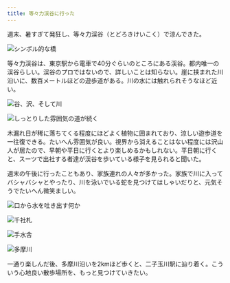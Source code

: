 ```yaml
---
title: 等々力渓谷に行った
---
```

週末、暑すぎて発狂し、等々力渓谷（とどろきけいこく）で涼んできた。

![](https://lh4.googleusercontent.com/QtgQlPGSjl5Yoo3QZWg6D7Xr04tsAGaaPSNdrvLD0AnytmuTHgDYuXipXb6yikvtleMA1CX9Nuffio95Lax6kWhV9SioAQCnlUS5eDNRMe8tBlWy-0q2ZkUIxsmK4_ODDRfo94bCQkENuin2HlgSxT4 "シンボル的な橋")

等々力渓谷は、東京駅から電車で40分ぐらいのところにある渓谷。都内唯一の渓谷らしい。渓谷のプロではないので、詳しいことは知らない。崖に挟まれた川沿いに、数百メートルほどの遊歩道がある。川の水には触れられそうなほど近い。

![](https://lh6.googleusercontent.com/Jr5dAULVH26tiMivHabEtTo8O91a7YcnB0WUmtNnNmU3QJje0Eol1y6VRrwQEIM4MOaiN5kOjS8HiwAjnQELxufWkNrBtG4PA9MxQ6S6LDvF9aN41pMVaxkqB7doKnXItWDHLBfA-h91uIekbYOSJeA "谷、沢、そして川")

![](https://lh6.googleusercontent.com/QSWf66t5nlZwl_IaDuNmufVHnFeyD4czDRtIY1JcpNVULt7zXJWLeX8LmQylYuxm74SJEqFXmr75spLo8LdTk4z5lceF5eoq871EtVyOyCdXOvQqNvTemYCehW_mz614C-kR0OuGpdQQSGXXkA4zN9s "しっとりした雰囲気の道が続く")

木漏れ日が稀に落ちてくる程度にほどよく植物に囲まれており、涼しい遊歩道を一往復できる。たいへん雰囲気が良い。視界から消えることはない程度には沢山人が居たので、早朝や平日に行くとより楽しめるかもしれない。平日朝に行くと、スーツで出社する者達が渓谷を歩いている様子を見られると聞いた。

週末の午後に行ったこともあり、家族連れの人々が多かった。家族で川に入ってバシャバシャとやったり、川を泳いでいる蛇を見つけてはしゃいだりと、元気そうでたいへん微笑ましい。

![](https://lh6.googleusercontent.com/vudye_Kah1JsOTyjO-i7ADrm4wFoZ9-RzDZDn8xzJwrnkUYg8HtEWzv3EzP7Rt-jaLfyk9AwVQwQ4vcW1jOcMQpGrzVP1gaS_cJab0qFI5AeK12hVLtQINJi0gjVWF3rbRinmIC84YGjcsyRcw9srpQ "口から水を吐き出す何か")

![](https://lh3.googleusercontent.com/19JVaoV-abRdwcOOiW7UMNInufql5uRDqcRYO7aO-8R1ZTVeKwoVv7PEMiQHw_jTiUOyBARf2sD9pJdlWlndJ5xVi3SMCEScyKmKy-by0YA51W5usG7tswcP077alMZdZGoBO8PPgwdpyNrrci5U9uk "千社札")

![](https://lh4.googleusercontent.com/rYd-fvw5giCIJx9pBCJeaGTvRcMzWEJRACL-TupICeZJrdoQiAb7nBzV_4Yl_6hMy5kb_hSvYgDC1KyfDPdi18zY0dDF9RGnIBiZUHFMVGTBxkzLOB7_94hDS_E1B_8_EqaMHnCJiatAC95TPntPdTc "手水舎")

![](https://lh4.googleusercontent.com/raq4v-sLWIvbvWwDwHTiCwGt98RGPw-_kNIrZQ6tL-S8LlmVvACSOkvMkWtwBlWK5gbnRcf357G3TAY-mJWrLY8INixX07FqjlqUiZPvhkmouizkrMG7m7gTPtjm3Zy8mHg-zDy_gd_6b439YhpWzvo "多摩川")

一通り楽しんだ後、多摩川沿いを2kmほど歩くと、二子玉川駅に辿り着く。こういう心地良い散歩場所を、もっと見つけていきたい。
